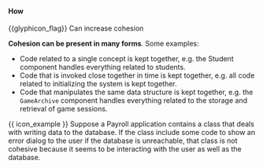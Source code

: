 <div id="title">

#### How

</div>

<span id="prereqs"><dynamic-panel src="../what/unit-inElsewhere-asFlat.md" boilerplate header="%%{{ icon_prereq }} Design → Design Fundamentals → Cohesion →
What%%" /></span>

<span id="outcomes">{{glyphicon_flag}} Can increase cohesion</span>

<div id="body">

**Cohesion can be present in many forms**. Some examples:
* Code related to a single concept is kept together, e.g. the Student component handles everything related to students.
* Code that is invoked close together in time is kept together, e.g. all code related to initializing the system is kept together.
* Code that manipulates the same data structure is kept together, e.g. the `GameArchive` component handles everything related to the storage and retrieval of game sessions.

<tip-box>

{{ icon_example }}  Suppose a Payroll application contains a class that deals with writing data to the database. If the class include some code to show an error dialog to the user if the database is unreachable, that class is not cohesive because it seems to be interacting with the user as well as the database.

</tip-box>

</div>

<div id="extras">
  <include src="exercises.md" />
</div>